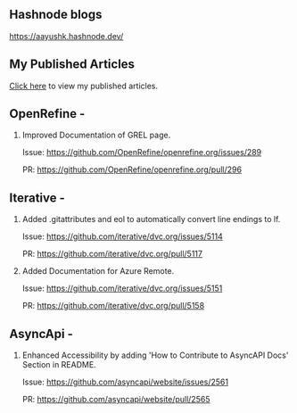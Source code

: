 ## Hashnode blogs 

https://aayushk.hashnode.dev/

## My Published Articles

[Click here](https://auth.geeksforgeeks.org/user/aayushk9/articles) to view my published articles.

## OpenRefine -

1) Improved Documentation of GREL page.

   Issue: https://github.com/OpenRefine/openrefine.org/issues/289

   PR: https://github.com/OpenRefine/openrefine.org/pull/296

## Iterative -

1) Added .gitattributes and eol to automatically convert line endings to lf.

   Issue: https://github.com/iterative/dvc.org/issues/5114

   PR: https://github.com/iterative/dvc.org/pull/5117

2) Added Documentation for Azure Remote.

   Issue: https://github.com/iterative/dvc.org/issues/5151

   PR: https://github.com/iterative/dvc.org/pull/5158
   
## AsyncApi -

1) Enhanced Accessibility by adding 'How to Contribute to AsyncAPI Docs' Section in README.
    
    Issue: https://github.com/asyncapi/website/issues/2561
   
    PR: https://github.com/asyncapi/website/pull/2565

